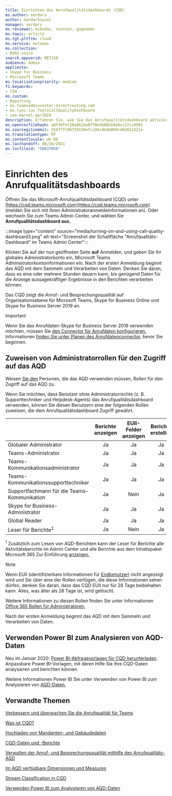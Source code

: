 ```yaml
---
title: Einrichten des Anrufqualitätsdashboards (CQD)
ms.author: serdars
author: SerdarSoysal
manager: serdars
ms.reviewer: mikedav, siunies, gageames
ms.topic: article
ms.tgt.pltfrm: cloud
ms.service: msteams
ms.collection:
- M365-voice
search.appverid: MET150
audience: Admin
appliesto:
- Skype for Business
- Microsoft Teams
ms.localizationpriority: medium
f1.keywords:
- CSH
ms.custom:
- Reporting
- ms.teamsadmincenter.directrouting.cqd
- ms.lync.lac.ToolsCallQualityDashboard
- seo-marvel-apr2020
description: Erfahren Sie, wie Sie das Anrufqualitätsdashboard aktivieren und verwenden und Zusammenfassungsberichte zur Anrufqualität erhalten.
ms.openlocfilehash: a6f39fe728a6616e8f70edb86d18e8cc27cc8501
ms.sourcegitcommit: 556fffc96729150efcc04cd5d6069c402012421e
ms.translationtype: MT
ms.contentlocale: de-DE
ms.lasthandoff: 08/26/2021
ms.locfileid: "58637050"
---
```

# <a name="how-to-set-up-call-quality-dashboard"></a>Einrichten des Anrufqualitätsdashboards

Öffnen Sie das Microsoft-Anrufqualitätsdashboard (CQD) unter [https://cqd.teams.microsoft.com](https://cqd.teams.microsoft.com) (melden Sie sich mit Ihren Administratoranmeldeinformationen an). Oder wechseln Sie zum Teams Admin Center, und wählen Sie **Anrufqualitätsdashboard aus.** 

:::image type="content" source="media/turning-on-and-using-call-quality-dashboard3.png" alt-text="Screenshot der Schaltfläche "Anrufqualitäts-Dashboard" im Teams Admin Center":::

Klicken Sie auf der nun geöffneten Seite **auf** Anmelden, und geben Sie Ihr globales Administratorkonto ein, Microsoft Teams Administratorkontoinformationen ein. Nach der ersten Anmeldung beginnt das AQD mit dem Sammeln und Verarbeiten von Daten. Denken Sie daran, dass es eine oder mehrere Stunden dauern kann, bis genügend Daten für die Anzeige aussagekräftiger Ergebnisse in den Berichten verarbeiten können.

Das CQD zeigt die Anruf- und Besprechungsqualität auf Organisationsebene für Microsoft Teams, Skype for Business Online und Skype for Business Server 2019 an. 

> [!IMPORTANT]
> Wenn Sie das Anrufdaten-Skype for Business Server 2019 verwenden möchten, müssen Sie [den Connector für Anrufdaten konfigurieren.](/skypeforbusiness/hybrid/configure-call-data-connector) Informationen [finden Sie unter Planen des Anrufdatenconnector,](/skypeforbusiness/hybrid/plan-call-data-connector) bevor Sie beginnen.


## <a name="assign-admin-roles-for-access-to-cqd"></a>Zuweisen von Administratorrollen für den Zugriff auf das AQD

Weisen [Sie den](/microsoft-365/admin/add-users/about-admin-roles) Personen, die das AQD verwenden müssen, Rollen für den Zugriff auf das AQD zu.

Wenn Sie möchten, dass Benutzer ohne Administratorrechte (z. B. Supporttechniker und Helpdesk-Agents) das Anrufqualitätsdashboard verwenden, können Sie diesen Benutzern eine der folgenden Rollen zuweisen, die dem Anrufqualitätsdashboard Zugriff gewährt. 


|&nbsp;  |Berichte anzeigen  |EUII-Felder anzeigen  |Berichte erstellen  |Gebäudedaten hochladen  |
|---------|:-------:|:-------:|:-------:|:-------:|
|Globaler Administrator     |Ja         |Ja         |Ja         |Ja         |
|Teams-Administrator     |Ja         |Ja         |Ja         |Ja         |
|Teams-Kommunikationsadministrator     |Ja         |Ja         |Ja         |Ja         |
|Teams-Kommunikationssupporttechniker     |Ja         |Ja         |Ja         |Nein         |
|Supportfachmann für die Teams-Kommunikation     |Ja         |Nein         |Ja         |Nein         |
|Skype for Business-Administrator     |Ja         |Ja         |Ja         |Ja         |
|Global Reader |Ja         |Ja         |Ja         |Nein         |
|Leser für Berichte<sup>1</sup>     |Ja         |Nein         |Ja         |Nein         |

<sup>1</sup> Zusätzlich zum Lesen von AQD-Berichten kann [](https://support.office.com/article/activity-reports-0d6dfb17-8582-4172-a9a9-aed798150263) der Leser für Berichte alle Aktivitätsberichte im Admin Center und alle Berichte aus dem Inhaltspaket Microsoft 365 Zur Einführung [anzeigen.](https://support.office.com/article/Office-365-Adoption-content-pack-77ff780d-ab19-4553-adea-09cb65ad0f1f)

> [!NOTE]
> Wenn EUII (identifizierbare Informationen für [Endbenutzer)](CQD-data-and-reports.md#euii-data) nicht angezeigt wird und Sie über eine der Rollen verfügen, die diese Informationen sehen dürfen, denken Sie daran, dass das CQD EUII nur für 28 Tage beibehalten kann. Alles, was älter als 28 Tage ist, wird gelöscht.

Weitere Informationen zu diesen Rollen finden Sie unter Informationen [Office 365 Rollen für Administratoren.](/office365/admin/add-users/about-admin-roles)


Nach der ersten Anmeldung beginnt das AQD mit dem Sammeln und Verarbeiten von Daten.




## <a name="use-power-bi-to-analyze-cqd-data"></a>Verwenden Power BI zum Analysieren von AQD-Daten

Neu im Januar 2020: [Power BI-Abfragevorlagen für CQD herunterladen](https://github.com/MicrosoftDocs/OfficeDocs-SkypeForBusiness/blob/live/Teams/downloads/CQD-Power-BI-query-templates.zip?raw=true). Anpassbare Power BI-Vorlagen, mit deren Hilfe Sie Ihre CQD-Daten analysieren und berichten können.

Weitere Informationen Power BI Sie unter Verwenden von Power BI zum Analysieren von [AQD-Daten.](CQD-Power-BI-query-templates.md)


## <a name="related-topics"></a>Verwandte Themen

[Verbessern und überwachen Sie die Anrufqualität für Teams](monitor-call-quality-qos.md)

[Was ist CQD?](CQD-what-is-call-quality-dashboard.md)

[Hochladen von Mandanten- und Gebäudedaten](CQD-upload-tenant-building-data.md)

[CQD-Daten und -Berichte](CQD-data-and-reports.md)

[Verwalten der Anruf- und Besprechungsqualität mithilfe des Anrufqualitäts-AQD](quality-of-experience-review-guide.md)

[Im AQD verfügbare Dimensionen und Measures](dimensions-and-measures-available-in-call-quality-dashboard.md)

[Stream Classification in CQD](stream-classification-in-call-quality-dashboard.md)

[Verwenden Power BI zum Analysieren von AQD-Daten](CQD-Power-BI-query-templates.md)
